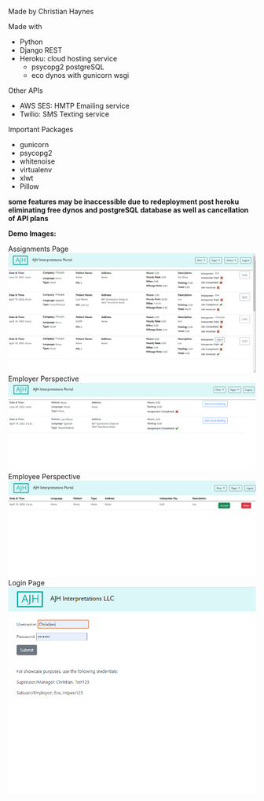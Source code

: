 Made by Christian Haynes

Made with
- Python
- Django REST
- Heroku: cloud hosting service
  - psycopg2 postgreSQL
  - eco dynos with gunicorn wsgi

Other APIs
- AWS SES: HMTP Emailing service
- Twilio: SMS Texting service

Important Packages
- gunicorn
- psycopg2
- whitenoise
- virtualenv
- xlwt
- Pillow

**some features may be inaccessible due to redeployment post heroku eliminating free dynos and postgreSQL database 
as well as cancellation of API plans**

**Demo Images:**

Assignments Page
![Assignments Page](https://github.com/Haynesc3419/AJH-Contractor-Portal/blob/main/static/assets/ajh1.png?raw=true)
Employer Perspective
![Employer Portal](https://github.com/Haynesc3419/AJH-Contractor-Portal/blob/main/static/assets/ajh2.png?raw=true)
Employee Perspective
![Employee Portal](https://github.com/Haynesc3419/AJH-Contractor-Portal/blob/main/static/assets/ajh3.png?raw=true)
Login Page
![Login](https://github.com/Haynesc3419/AJH-Contractor-Portal/blob/main/static/assets/ajh4.PNG?raw=true)

